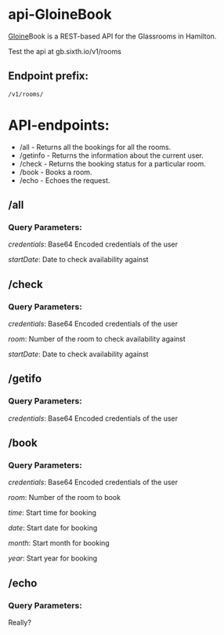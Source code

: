 # api-GloineBook

[Gloine](https://en.wiktionary.org/wiki/gloine)Book is a REST-based API for the Glassrooms in Hamilton.

Test the api at gb.sixth.io/v1/rooms

## Endpoint prefix:

`/v1/rooms/`

# API-endpoints:

* /all - Returns all the bookings for all the rooms.
* /getinfo - Returns the information about the current user.
* /check - Returns the booking status for a particular room.
* /book - Books a room.
* /echo - Echoes the request.

## /all
### Query Parameters:
*credentials*: Base64 Encoded credentials of the user

*startDate*: Date to check availability against

## /check
### Query Parameters:
*credentials*: Base64 Encoded credentials of the user

*room*: Number of the room to check availability against

*startDate*: Date to check availability against

## /getifo
### Query Parameters:
*credentials*: Base64 Encoded credentials of the user

## /book
### Query Parameters:
*credentials*: Base64 Encoded credentials of the user

*room*: Number of the room to book

*time*: Start time for booking

*date*: Start date for booking

*month*: Start month for booking

*year*: Start year for booking

## /echo
### Query Parameters:
Really?
